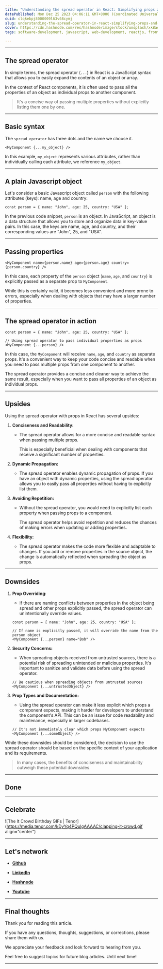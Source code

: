 ```yaml
---
title: "Understanding the spread operator in React: Simplifying props and unveiling its upsides and downsides"
datePublished: Mon Dec 25 2023 04:06:11 GMT+0000 (Coordinated Universal Time)
cuid: clqkebpj8000009l63v68cymj
slug: understanding-the-spread-operator-in-react-simplifying-props-and-unveiling-its-upsides-and-downsides
cover: https://cdn.hashnode.com/res/hashnode/image/stock/unsplash/xkBaqlcqeb4/upload/5116c24302f683f69baf5c7b6c5c22f8.jpeg
tags: software-development, javascript, web-development, reactjs, frontend-development, alexandrecalaca

---
```


---

## The spread operator

In simple terms, the spread operator (`...`) in React is a JavaScript syntax that allows you to easily expand the contents of an object or array.

In the context of React components, it is often used to pass all the properties of an object as individual props to another component.

> It's a concise way of passing multiple properties without explicitly listing them one by one.

---

## Basic syntax

The `spread operator` has three dots and the name we choose it.

```plaintext
<MyComponent {...my_object} />
```

In this example, `my_object` represents various attributes, rather than individually calling each attribute, we reference `my_object`.

---

## A plain Javascript object

Let's consider a basic Javascript object called `person` with the following attributes (keys): name, age and country:

```plaintext
const person = { name: "John", age: 25, country: "USA" };
```

In the previous code snippet, `person` is an object. In JavaScript, an object is a data structure that allows you to store and organize data in key-value pairs. In this case, the keys are name, age, and country, and their corresponding values are "John", 25, and "USA".

---

## Passing properties

```plaintext
<MyComponent name={person.name} age={person.age} country={person.country} />
```

In this case, each property of the `person` object (`name`, `age`, and `country`) is explicitly passed as a separate prop to `MyComponent`.

While this is certainly valid, it becomes less convenient and more prone to errors, especially when dealing with objects that may have a larger number of properties.

---

## The spread operator in action

```plaintext
const person = { name: "John", age: 25, country: "USA" };

// Using spread operator to pass individual properties as props
<MyComponent {...person} />
```

In this case, the `MyComponent` will receive `name`, `age`, and `country` as separate props. It's a convenient way to keep your code concise and readable when you need to pass multiple props from one component to another.

The spread operator provides a concise and cleaner way to achieve the same result, especially when you want to pass all properties of an object as individual props.

---

## Upsides

Using the spread operator with props in React has several upsides:

1. **Conciseness and Readability:**
    
    * The spread operator allows for a more concise and readable syntax when passing multiple props.
        
        This is especially beneficial when dealing with components that receive a significant number of properties.
        
2. **Dynamic Propagation:**
    
    * The spread operator enables dynamic propagation of props. If you have an object with dynamic properties, using the spread operator allows you to easily pass all properties without having to explicitly list them.
        
3. **Avoiding Repetition:**
    
    * Without the spread operator, you would need to explicitly list each property when passing props to a component.
        
        The spread operator helps avoid repetition and reduces the chances of making errors when updating or adding properties.
        
4. **Flexibility:**
    
    * The spread operator makes the code more flexible and adaptable to changes. If you add or remove properties in the source object, the change is automatically reflected when spreading the object as props.
        

---

## Downsides

1. **Prop Overriding:**
    
    * If there are naming conflicts between properties in the object being spread and other props explicitly passed, the spread operator can unintentionally override values.
        
    
    ```plaintext
    const person = { name: "John", age: 25, country: "USA" };
    
    // If name is explicitly passed, it will override the name from the person object
    <MyComponent {...person} name="Bob" />
    ```
    
2. **Security Concerns:**
    
    * When spreading objects received from untrusted sources, there is a potential risk of spreading unintended or malicious properties. It's important to sanitize and validate data before using the spread operator.
        
    
    ```plaintext
    // Be cautious when spreading objects from untrusted sources
    <MyComponent {...untrustedObject} />
    ```
    
3. **Prop Types and Documentation:**
    
    * Using the spread operator can make it less explicit which props a component expects, making it harder for developers to understand the component's API. This can be an issue for code readability and maintenance, especially in larger codebases.
        
    
    ```plaintext
    // It's not immediately clear which props MyComponent expects
    <MyComponent {...someObject} />
    ```
    

While these downsides should be considered, the decision to use the spread operator should be based on the specific context of your application and its requirements.

> In many cases, the benefits of conciseness and maintainability outweigh these potential downsides.

---

## **Done**

---

## **Celebrate**

![The It Crowd Birthday GIFs | Tenor](https://media.tenor.com/kDyYq4PQuIgAAAAC/clapping-it-crowd.gif align="center")

---

## **Let's network**

* [**Github**](https://github.com/alexcalaca)
    
* [**LinkedIn**](https://linkedin.com/in/alexandrecalacaofficial)
    
* [**Hashnode**](https://hashnode.com/onboard?next=/@alexandrecalaca)
    
* [**Youtube**](https://www.youtube.com/@alexandrecalacaofficial)
    

---

## Final thoughts

Thank you for reading this article.

If you have any questions, thoughts, suggestions, or corrections, please share them with us.

We appreciate your feedback and look forward to hearing from you.

Feel free to suggest topics for future blog articles. Until next time!

---
